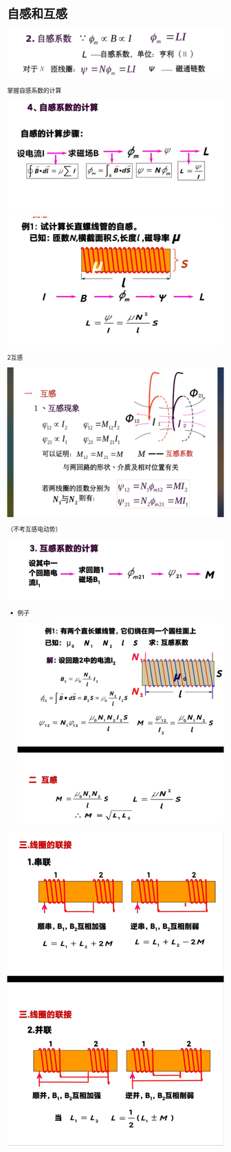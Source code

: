 # 自感和互感

![2F114512-EC98-4790-BB69-857111DE0785.jpeg](%E8%87%AA%E6%84%9F%E5%92%8C%E4%BA%92%E6%84%9F%202358c6cbe39c49f88df88c22e79a2623/2F114512-EC98-4790-BB69-857111DE0785.jpeg)

掌握自感系数的计算

![Screenshot_2022-10-20-17-14-23-350-edit_cn.wps.moffice_eng.jpg](%E8%87%AA%E6%84%9F%E5%92%8C%E4%BA%92%E6%84%9F%202358c6cbe39c49f88df88c22e79a2623/Screenshot_2022-10-20-17-14-23-350-edit_cn.wps.moffice_eng.jpg)

![Screenshot_2022-11-08-08-47-50-875-edit_cn.wps.moffice_eng.jpg](%E8%87%AA%E6%84%9F%E5%92%8C%E4%BA%92%E6%84%9F%202358c6cbe39c49f88df88c22e79a2623/Screenshot_2022-11-08-08-47-50-875-edit_cn.wps.moffice_eng.jpg)

2互感

![7F4A3F1B-3C20-438B-BFB7-08235BA28CD5.jpeg](%E8%87%AA%E6%84%9F%E5%92%8C%E4%BA%92%E6%84%9F%202358c6cbe39c49f88df88c22e79a2623/7F4A3F1B-3C20-438B-BFB7-08235BA28CD5.jpeg)

（不考互感电动势）

![Screenshot_2022-11-08-08-40-54-037-edit_cn.wps.moffice_eng.jpg](%E8%87%AA%E6%84%9F%E5%92%8C%E4%BA%92%E6%84%9F%202358c6cbe39c49f88df88c22e79a2623/Screenshot_2022-11-08-08-40-54-037-edit_cn.wps.moffice_eng.jpg)

- 例子
    
    ![Screenshot_2022-11-08-08-49-06-288-edit_cn.wps.moffice_eng.jpg](%E8%87%AA%E6%84%9F%E5%92%8C%E4%BA%92%E6%84%9F%202358c6cbe39c49f88df88c22e79a2623/Screenshot_2022-11-08-08-49-06-288-edit_cn.wps.moffice_eng.jpg)
    

![Screenshot_2022-11-08-08-56-15-802-edit_cn.wps.moffice_eng.jpg](%E8%87%AA%E6%84%9F%E5%92%8C%E4%BA%92%E6%84%9F%202358c6cbe39c49f88df88c22e79a2623/Screenshot_2022-11-08-08-56-15-802-edit_cn.wps.moffice_eng.jpg)